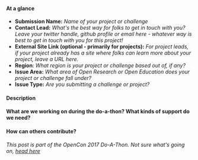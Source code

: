 
[//]: # "=======================
Even if you know Github well, we suggest you read this. Anything between these lines you can leave or delete, as they won't display anyway when you post (you can check this via Preview changes). They're here to help you complete issues quickly and in a way that will help other participants. If you're posting a new project, or challenge. We suggest you fill out the Google Forms first.
============================"

#### At a glance

[//]: # "=======================
Please paste the metadata you received after submitting your project or challenge in your Google Form exactly as we sent it to you. You can delete what's there now, it's just there
============================"

* **Submission Name:** _Name of your project or challenge_
* **Contact Lead:** _What's the best way for folks to get in touch with you? Leave your twitter handle, github profile or email here - whatever way is best to get in touch with you for this project!_
* **External Site Link (optional - primarily for projects):** _For project leads, if your project already has a site where folks can learn more about your project, leave a URL here._
* **Region**: _What region is your project or challenge based out of, if any?_
* **Issue Area:** _What area of Open Research or Open Education does your project or challenge fall under?_
* **Issue Type:** _Are you submitting a challenge or project?_

#### Description
[//]: # "=======================
Insert a paragraph providing more context for your project or challenge focuses on. For project leads, this is a good place to give some broader context about your project—beyond the scope of the do-a-thon.
============================"

#### What are we working on during the do-a-thon? What kinds of support do we need?
[//]: # "=======================
For those leading projects, please give some more information about what type of support you are specifically looking to get done during the do-a-thon day.
Note: Challenge leads will not need to fill out this section and can remove it.
============================"

####  How can others contribute?
[//]: # "=======================
Please include contributing guidelines here. Let folks know how they get in contact with you, and what the best way to contribute to the project or challenge is. E.g. if you are a challenge lead, give some context on what design thinking tools you'll be using, and how other folks can update their ideas onto the thread.
============================"

[//]: # "=======================
After posting your issue, the real work begins. Next you might want to:
   Tweet a link to this issue with #opencon so others can join in
   Make another issue to involve people in your work - remember to use your metadata
   Come back from time to time and update the community on your project.
You'll get an email update whenever someone interacts with your issue.
============================"

_This post is part of the OpenCon 2017 Do-A-Thon. Not sure what's going on, [head here](doathon.opencon2017.org)_
